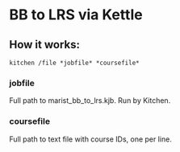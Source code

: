 BB to LRS via Kettle
====================

## How it works:

	kitchen /file *jobfile* *coursefile*

### jobfile

Full path to marist_bb_to_lrs.kjb. Run by Kitchen.

### coursefile

Full path to text file with course IDs, one per line.